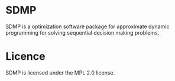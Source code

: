 # SDMP
SDMP is a optimization software package for approximate dynamic programming for solving sequential decision making problems.

# Licence
SDMP is licensed under the MPL 2.0 license.
